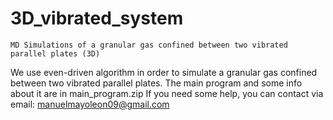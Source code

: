 # 3D_vibrated_system

    MD Simulations of a granular gas confined between two vibrated parallel plates (3D)

We use even-driven algorithm in order to simulate a granular gas confined between two vibrated parallel plates. 
The main program and some info about it are in main_program.zip 
  If you need some help, you can contact via email: manuelmayoleon09@gmail.com 
      
